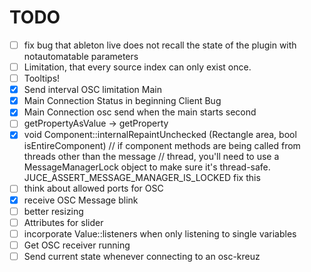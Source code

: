 # TODO

- [ ] fix bug that ableton live does not recall the state of the plugin with notautomatable parameters
- [ ] Limitation, that every source index can only exist once.
- [ ] Tooltips!
- [x] Send interval OSC limitation Main
- [x] Main Connection Status in beginning Client Bug
- [x] Main Connection osc send when the main starts second
- [ ] getPropertyAsValue -> getProperty
- [x] void Component::internalRepaintUnchecked (Rectangle<int> area, bool isEntireComponent)
      // if component methods are being called from threads other than the message
      // thread, you'll need to use a MessageManagerLock object to make sure it's thread-safe.
      JUCE_ASSERT_MESSAGE_MANAGER_IS_LOCKED
      fix this
- [ ] think about allowed ports for OSC
- [x] receive OSC Message blink
- [ ] better resizing
- [ ] Attributes for slider
- [ ] incorporate Value::listeners when only listening to single variables
- [ ] Get OSC receiver running
- [ ] Send current state whenever connecting to an osc-kreuz
